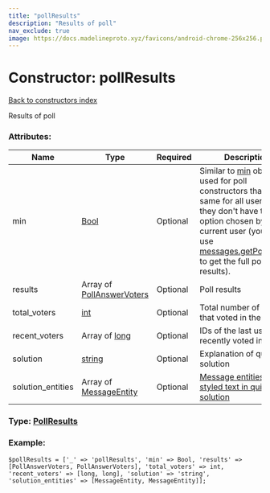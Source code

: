 ```yaml
---
title: "pollResults"
description: "Results of poll"
nav_exclude: true
image: https://docs.madelineproto.xyz/favicons/android-chrome-256x256.png
---
```

# Constructor: pollResults  
[Back to constructors index](/API_docs/constructors/index.html)



Results of poll

### Attributes:

| Name     |    Type       | Required | Description |
|----------|---------------|----------|-------------|
|min|[Bool](/API_docs/types/Bool.html) | Optional|Similar to [min](https://core.telegram.org/api/min) objects, used for poll constructors that are the same for all users so they don't have the option chosen by the current user (you can use [messages.getPollResults](../methods/messages.getPollResults.html) to get the full poll results).|
|results|Array of [PollAnswerVoters](/API_docs/types/PollAnswerVoters.html) | Optional|Poll results|
|total\_voters|[int](/API_docs/types/int.html) | Optional|Total number of people that voted in the poll|
|recent\_voters|Array of [long](/API_docs/types/long.html) | Optional|IDs of the last users that recently voted in the poll|
|solution|[string](/API_docs/types/string.html) | Optional|Explanation of quiz solution|
|solution\_entities|Array of [MessageEntity](/API_docs/types/MessageEntity.html) | Optional|[Message entities for styled text in quiz solution](https://core.telegram.org/api/entities)|



### Type: [PollResults](/API_docs/types/PollResults.html)


### Example:

```
$pollResults = ['_' => 'pollResults', 'min' => Bool, 'results' => [PollAnswerVoters, PollAnswerVoters], 'total_voters' => int, 'recent_voters' => [long, long], 'solution' => 'string', 'solution_entities' => [MessageEntity, MessageEntity]];
```  
